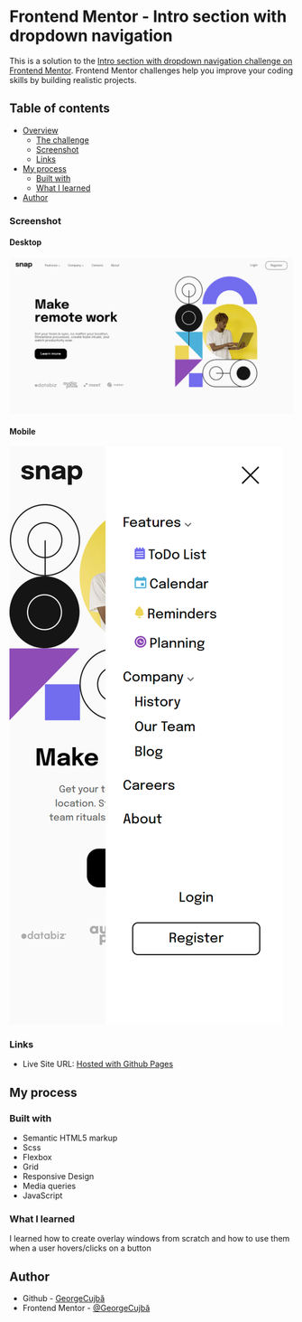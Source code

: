# Frontend Mentor - Intro section with dropdown navigation

This is a solution to the [Intro section with dropdown navigation challenge on Frontend Mentor](https://www.frontendmentor.io/challenges/intro-section-with-dropdown-navigation-ryaPetHE5). Frontend Mentor challenges help you improve your coding skills by building realistic projects.

## Table of contents

- [Overview](#overview)
  - [The challenge](#the-challenge)
  - [Screenshot](#screenshot)
  - [Links](#links)
- [My process](#my-process)
  - [Built with](#built-with)
  - [What I learned](#what-i-learned)
- [Author](#author)


### Screenshot

#### Desktop
![](./ScreenShots/Desktop_ScreenShot.png)

#### Mobile
![](./ScreenShots/Mobile_ScreenShot_with_DropDowns.png)

### Links

- Live Site URL: [Hosted with Github Pages](https://georgevalentin.github.io/Intro_Section_with_Dropdown_Navigation/)
## My process

### Built with

- Semantic HTML5 markup
- Scss
- Flexbox
- Grid
- Responsive Design
- Media queries
- JavaScript

### What I learned

I learned how to create overlay windows from scratch and how to use them when a user hovers/clicks on a button

## Author
- Github - [GeorgeCujbă](https://github.com/GeorgeValentin/)
- Frontend Mentor - [@GeorgeCujbă](https://www.frontendmentor.io/profile/GeorgeValentin)